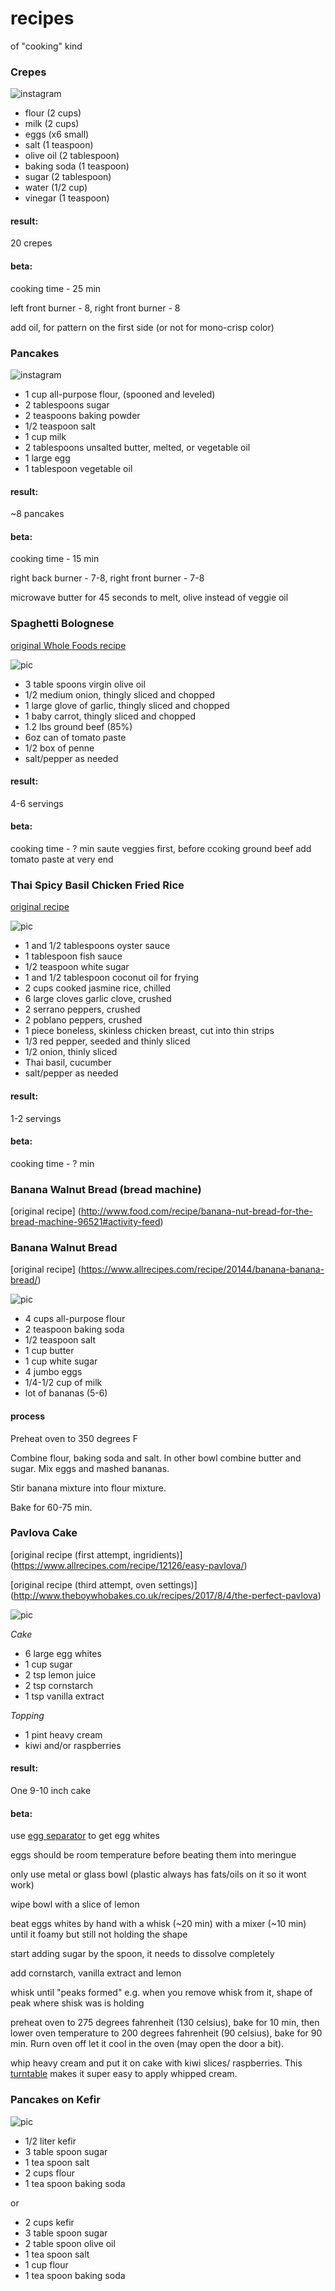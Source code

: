 # recipes
of "cooking" kind

### Crepes
![instagram](/pics/crepes.jpg)

- flour (2 cups)
- milk (2 cups)
- eggs (x6 small)
- salt (1 teaspoon)
- olive oil (2 tablespoon)
- baking soda (1 teaspoon)
- sugar (2 tablespoon)
- water (1/2 cup)
- vinegar (1 teaspoon)

#### result:
20 crepes

#### beta:
cooking time - 25 min

left front burner - 8, right front burner - 8

add oil, for pattern on the first side (or not for mono-crisp color)

### Pancakes
![instagram](/pics/pancakes.jpg)

- 1 cup all-purpose flour, (spooned and leveled)
- 2 tablespoons sugar
- 2 teaspoons baking powder
- 1/2 teaspoon salt
- 1 cup milk
- 2 tablespoons unsalted butter, melted, or vegetable oil
- 1 large egg
- 1 tablespoon vegetable oil

#### result:
~8 pancakes

#### beta:
cooking time - 15 min

right back burner - 7-8, right front burner - 7-8

microwave butter for 45 seconds to melt, olive instead of veggie oil


### Spaghetti Bolognese

[original Whole Foods recipe](http://www.wholefoodsmarket.com/recipe/spaghetti-bolognese)

![pic](/pics/spaghetti-bolognese.jpg)

- 3 table spoons virgin olive oil
- 1/2 medium onion, thingly sliced and chopped
- 1 large glove of garlic, thingly sliced and chopped
- 1 baby carrot, thingly sliced and chopped
- 1.2 lbs ground beef (85%)
- 6oz can of tomato paste
- 1/2 box of penne
- salt/pepper as needed

#### result:
4-6 servings

#### beta:
cooking time - ? min
saute veggies first, before ccoking ground beef
add tomato paste at very end

### Thai Spicy Basil Chicken Fried Rice

[original recipe](http://allrecipes.com/recipe/145572/thai-spicy-basil-chicken-fried-rice/)

![pic](/pics/thai-spicy-basil-chicken-fried-rice.jpg)

- 1 and 1/2 tablespoons oyster sauce 
- 1 tablespoon fish sauce 
- 1/2 teaspoon white sugar 
- 1 and 1/2 tablespoon coconut oil for frying 
- 2 cups cooked jasmine rice, chilled 
- 6 large cloves garlic clove, crushed 
- 2 serrano peppers, crushed 
- 2 poblano peppers, crushed 
- 1 piece boneless, skinless chicken breast, cut into thin strips 
- 1/3 red pepper, seeded and thinly sliced 
- 1/2 onion, thinly sliced 
- Thai basil, cucumber
- salt/pepper as needed

#### result:
1-2 servings

#### beta:
cooking time - ? min

### Banana Walnut Bread (bread machine)

[original recipe] (http://www.food.com/recipe/banana-nut-bread-for-the-bread-machine-96521#activity-feed)


### Banana Walnut Bread 

[original recipe] (https://www.allrecipes.com/recipe/20144/banana-banana-bread/)

![pic](/pics/bananabread.jpg)

- 4 cups all-purpose flour
- 2 teaspoon baking soda
- 1/2 teaspoon salt
- 1 cup butter
- 1 cup white sugar
- 4 jumbo eggs
- 1/4-1/2 cup of milk
- lot of bananas (5-6)

#### process

Preheat oven to 350 degrees F

Combine flour, baking soda and salt. In other bowl combine butter and sugar. Mix eggs and mashed bananas.

Stir banana mixture into flour mixture.

Bake for 60-75 min.


### Pavlova Cake

[original recipe (first attempt, ingridients)] (https://www.allrecipes.com/recipe/12126/easy-pavlova/)

[original recipe (third attempt, oven settings)] (http://www.theboywhobakes.co.uk/recipes/2017/8/4/the-perfect-pavlova)

![pic](/pics/pavlova-cake.jpg)

_Cake_

- 6 large egg whites
- 1 cup sugar
- 2 tsp lemon juice
- 2 tsp cornstarch
- 1 tsp vanilla extract

_Topping_

- 1 pint heavy cream
- kiwi and/or raspberries

#### result:

One 9-10 inch cake

#### beta:

use [egg separator](https://www.amazon.com/gp/product/B07KKMMQJJ/) to get egg whites

eggs should be room temperature before beating them into meringue

only use metal or glass bowl (plastic always has fats/oils on it so it wont work)

wipe bowl with a slice of lemon

beat eggs whites by hand with a whisk (~20 min) with a mixer (~10 min) until it foamy but still not holding the shape

start adding sugar by the spoon, it needs to dissolve completely

add cornstarch, vanilla extract and lemon

whisk until "peaks formed" e.g. when you remove whisk from it, shape of peak where shisk was is holding 

preheat oven to 275 degrees fahrenheit (130 celsius), bake for 10 min, then lower oven temperature to 200 degrees fahrenheit (90 celsius), bake for 90 min. Rurn oven off let it cool in the oven (may open the door a bit).

whip heavy cream and put it on cake with kiwi slices/ raspberries. This [turntable](https://www.amazon.com/gp/product/B01N2YMMIG/) makes it super easy to apply whipped cream.


### Pancakes on Kefir

![pic](/pics/kefir-pancakes.jpg)

- 1/2 liter kefir
- 3 table spoon sugar
- 1 tea spoon salt
- 2 cups flour
- 1 tea spoon baking soda

or

- 2 cups kefir
- 3 table spoon sugar
- 2 table spoon olive oil
- 1 tea spoon salt
- 1 cup flour
- 1 tea spoon baking soda
